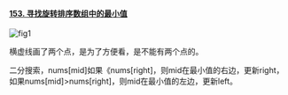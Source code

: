 #### [153. 寻找旋转排序数组中的最小值](https://leetcode.cn/problems/find-minimum-in-rotated-sorted-array/)

![fig1](https://assets.leetcode-cn.com/solution-static/153/1.png)

横虚线画了两个点，是为了方便看，是不能有两个点的。

二分搜索，nums[mid]如果《nums[right]，则mid在最小值的右边，更新right，如果nums[mid]>nums[right]，则mid在最小值的左边，更新left。
